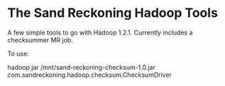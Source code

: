 # The Sand Reckoning Hadoop Tools

A few simple tools to go with Hadoop 1.2.1. Currently includes a checksummer MR job.

To use:

hadoop jar /mnt/sand-reckoning-checksum-1.0.jar com.sandreckoning.hadoop.checksum.ChecksumDriver
